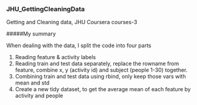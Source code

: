 ### JHU_GettingCleaningData
Getting and Cleaning data, JHU Coursera courses-3

#####My summary

When dealing with the data, I split the code into four parts

1. Reading feature & activity labels
2. Reading train and test data separately, replace the rowname from feature, combine x, y (activity id) and subject (people 1-30) together. 
3. Combining train and test data using rbind, only keep those vars with mean and std
4. Create a new tidy dataset, to get the average mean of each feature by activity and people

